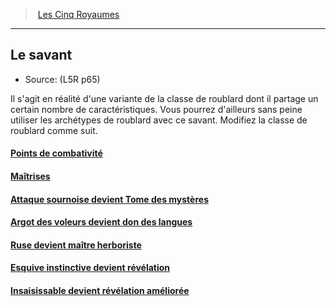 ﻿---
!Items
Name: Le savant
Source: (L5R p65)
Id: l5r_rogue_hd.md#le-savant
RootId: l5r_rogue_hd.md
ParentLink: l5r_index_hd.md
ParentName: Les Cinq Royaumes
NameLevel: 2
Attributes: {}
AttributesDictionary: >+
  {}

---
>  [Les Cinq Royaumes](hd_l5r_index.md)

---


## Le savant

- Source: (L5R p65)

Il s'agit en réalité d'une variante de la classe de roublard dont il partage un certain nombre de caractéristiques. Vous pourrez d'ailleurs sans peine utiliser les archétypes de roublard avec ce savant. Modifiez la classe de roublard comme suit.



#### [Points de combativité](hd_l5r_rogue_points_de_combativite.md)



#### [Maîtrises](hd_l5r_rogue_maitrises.md)



#### [Attaque sournoise devient Tome des mystères](hd_l5r_rogue_attaque_sournoise_devient_tome_des_mysteres.md)



#### [Argot des voleurs devient don des langues](hd_l5r_rogue_argot_des_voleurs_devient_don_des_langues.md)



#### [Ruse devient maître herboriste](hd_l5r_rogue_ruse_devient_maitre_herboriste.md)



#### [Esquive instinctive devient révélation](hd_l5r_rogue_esquive_instinctive_devient_revelation.md)



#### [Insaisissable devient révélation améliorée](hd_l5r_rogue_insaisissable_devient_revelation_amelioree.md)

